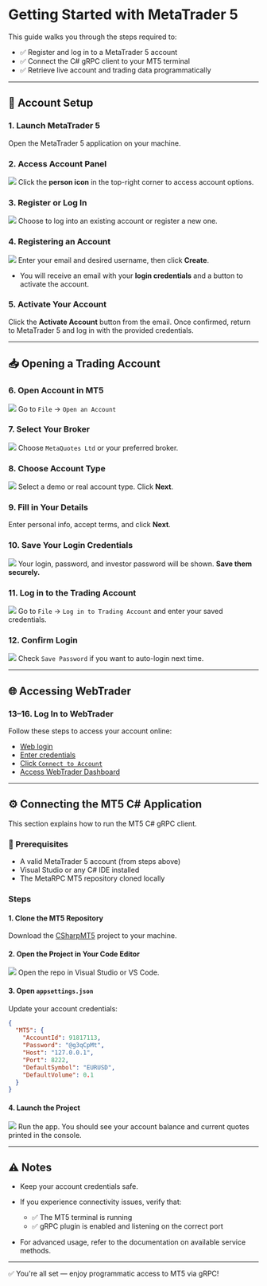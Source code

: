 # Getting Started with MetaTrader 5

This guide walks you through the steps required to:

* ✅ Register and log in to a MetaTrader 5 account
* ✅ Connect the C# gRPC client to your MT5 terminal
* ✅ Retrieve live account and trading data programmatically

---

## 🧾 Account Setup

### 1. Launch MetaTrader 5

Open the MetaTrader 5 application on your machine.

### 2. Access Account Panel

[![](ImagesForGuidance/1..png)](ImagesForGuidance/1..png)
Click the **person icon** in the top-right corner to access account options.

### 3. Register or Log In

[![](ImagesForGuidance/2..png)](ImagesForGuidance/2..png)
Choose to log into an existing account or register a new one.

### 4. Registering an Account

[![](ImagesForGuidance/3..png)](ImagesForGuidance/3..png)
Enter your email and desired username, then click **Create**.

* You will receive an email with your **login credentials** and a button to activate the account.

### 5. Activate Your Account

Click the **Activate Account** button from the email. Once confirmed, return to MetaTrader 5 and log in with the provided credentials.

---

## 📥 Opening a Trading Account

### 6. Open Account in MT5

[![](ImagesForGuidance/5..png)](ImagesForGuidance/5..png)
Go to `File` → `Open an Account`

### 7. Select Your Broker

[![](ImagesForGuidance/6..png)](ImagesForGuidance/6..png)
Choose `MetaQuotes Ltd` or your preferred broker.

### 8. Choose Account Type

[![](ImagesForGuidance/7..png)](ImagesForGuidance/7..png)
Select a demo or real account type. Click **Next**.

### 9. Fill in Your Details

Enter personal info, accept terms, and click **Next**.

### 10. Save Your Login Credentials

[![](ImagesForGuidance/8..png)](ImagesForGuidance/8..png)
Your login, password, and investor password will be shown. **Save them securely.**

### 11. Log in to the Trading Account

[![](ImagesForGuidance/9..png)](ImagesForGuidance/9..png)
Go to `File` → `Log in to Trading Account` and enter your saved credentials.

### 12. Confirm Login

[![](ImagesForGuidance/10..png)](ImagesForGuidance/10..png)
Check `Save Password` if you want to auto-login next time.

---

## 🌐 Accessing WebTrader

### 13–16. Log In to WebTrader

Follow these steps to access your account online:

* [Web login](ImagesForGuidance/11..png)
* [Enter credentials](ImagesForGuidance/12..png)
* [Click `Connect to Account`](ImagesForGuidance/13..png)
* [Access WebTrader Dashboard](ImagesForGuidance/14..png)

---

## ⚙️ Connecting the MT5 C# Application

This section explains how to run the MT5 C# gRPC client.

### 🔧 Prerequisites

* A valid MetaTrader 5 account (from steps above)
* Visual Studio or any C# IDE installed
* The MetaRPC MT5 repository cloned locally

### Steps

#### 1. Clone the MT5 Repository

Download the [CSharpMT5](https://github.com/MetaRPC/CSharpMT5) project to your machine.

#### 2. Open the Project in Your Code Editor

[![](ImagesForGuidance/15..png)](ImagesForGuidance/15..png)
Open the repo in Visual Studio or VS Code.

#### 3. Open `appsettings.json`

Update your account credentials:

```json
{
  "MT5": {
    "AccountId": 91817113,
    "Password": "@g3qCpMt",
    "Host": "127.0.0.1",
    "Port": 8222,
    "DefaultSymbol": "EURUSD",
    "DefaultVolume": 0.1
  }
}
```

#### 4. Launch the Project

[![](ImagesForGuidance/17..png)](ImagesForGuidance/17..png)
Run the app. You should see your account balance and current quotes printed in the console.

---

## ⚠️ Notes

* Keep your account credentials safe.
* If you experience connectivity issues, verify that:

  * ✅ The MT5 terminal is running
  * ✅ gRPC plugin is enabled and listening on the correct port
* For advanced usage, refer to the documentation on available service methods.

---

✅ You're all set — enjoy programmatic access to MT5 via gRPC!
